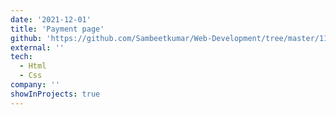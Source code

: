 ```yaml
---
date: '2021-12-01'
title: 'Payment page'
github: 'https://github.com/Sambeetkumar/Web-Development/tree/master/114%20PricingPanel-CODE/PricingPanel/PriceTableStarter'
external: ''
tech:
  - Html
  - Css
company: ''
showInProjects: true
---
```

